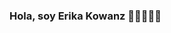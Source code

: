 ### Hola, soy Erika Kowanz 🙋🏻‍♀️🌸🌺

<!--
**ErikaKowanz/ErikaKowanz** is a ✨ _special_ ✨ repository because its `README.md` (this file) appears on your GitHub profile.

Here are some ideas to get you started:

- 🔭 Actualkmente estoy trabajando en una escuela
- 🌱 Actualmente estoy aprendiendo programación FullStack
- 👯 I’m looking to collaborate on ...
- 🤔 I’m looking for help with ...
- 💬 Ask me about ...
- 📫 How to reach me: ...
- 😄 Pronouns: ...
- ⚡ Fun fact: ...
-->
